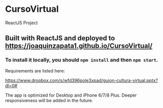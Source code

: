 ﻿# CursoVirtual
ReactJS Project

## Built with ReactJS and deployed to https://joaquinzapata1.github.io/CursoVirtual/

### To install it locally, you should `npm install` and then `npm start`.

Requirements are listed here:

https://www.dropbox.com/s/wfd396pole3xpad/guion-cultura-virtual.pptx?dl=0#

The app is optimized for Desktop and iPhone 6/7/8 Plus.
Deeper responsiveness will be added in the future.
